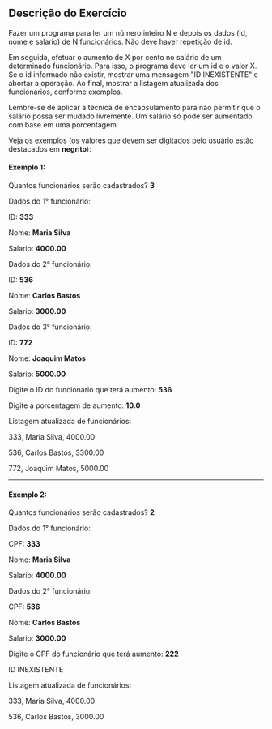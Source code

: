 ## Descrição do Exercício

Fazer um programa para ler um número inteiro N e depois os dados (id, nome e salario) de N
funcionários. Não deve haver repetição de id.

Em seguida, efetuar o aumento de X por cento no salário de um determinado funcionário. Para isso, o programa deve ler um id e o valor X. Se o id informado não existir, mostrar uma mensagem "ID INEXISTENTE" e abortar a operação. Ao final, mostrar a listagem atualizada dos funcionários, conforme exemplos.

Lembre-se de aplicar a técnica de encapsulamento para não permitir que o salário possa ser mudado livremente. Um salário só pode ser aumentado com base em uma porcentagem.

Veja os exemplos (os valores que devem ser digitados pelo usuário estão destacados em **negrito**):

#### Exemplo 1:

Quantos funcionários serão cadastrados? **3**



Dados do 1° funcionário:

ID: **333**

Nome: **Maria Silva**

Salario: **4000.00**



Dados do 2° funcionário:

ID: **536**

Nome: **Carlos Bastos**

Salario: **3000.00**



Dados do 3° funcionário:

ID: **772**

Nome: **Joaquim Matos**

Salario: **5000.00**



Digite o ID do funcionário que terá aumento: **536**

Digite a porcentagem de aumento: **10.0**



Listagem atualizada de funcionários:

333, Maria Silva, 4000.00

536, Carlos Bastos, 3300.00

772, Joaquim Matos, 5000.00

---

#### Exemplo 2:
Quantos funcionários serão cadastrados? **2**



Dados do 1° funcionário:

CPF: **333**

Nome: **Maria Silva**

Salario: **4000.00**



Dados do 2° funcionário:

CPF: **536**

Nome: **Carlos Bastos**

Salario: **3000.00**



Digite o CPF do funcionário que terá aumento: **222**

ID INEXISTENTE



Listagem atualizada de funcionários:

333, Maria Silva, 4000.00

536, Carlos Bastos, 3000.00
